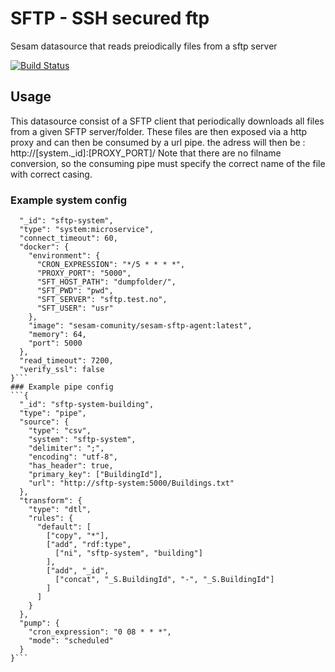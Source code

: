 # SFTP - SSH secured ftp
Sesam datasource that reads preiodically files from a sftp server

[![Build Status](https://travis-ci.org/sesam-community/salesforce.svg?branch=master)](https://travis-ci.org/sesam-community/)

## Usage
This datasource consist of a SFTP client that periodically downloads all files from a given SFTP server/folder.
These files are then exposed via a http proxy and can then be consumed by a url pipe.
the adress will then be : http://[system._id]:[PROXY_PORT]/
Note that there are no filname conversion, so the consuming pipe must specify the correct name of the file with correct casing.
### Example system config
```{
  "_id": "sftp-system",
  "type": "system:microservice",
  "connect_timeout": 60,
  "docker": {
    "environment": {
      "CRON_EXPRESSION": "*/5 * * * *",
      "PROXY_PORT": "5000",
      "SFT_HOST_PATH": "dumpfolder/",
      "SFT_PWD": "pwd",
      "SFT_SERVER": "sftp.test.no",
      "SFT_USER": "usr"
    },
    "image": "sesam-comunity/sesam-sftp-agent:latest",
    "memory": 64,
    "port": 5000
  },
  "read_timeout": 7200,
  "verify_ssl": false
}```
### Example pipe config
```{
  "_id": "sftp-system-building",
  "type": "pipe",
  "source": {
    "type": "csv",
    "system": "sftp-system",
    "delimiter": ";",
    "encoding": "utf-8",
    "has_header": true,
    "primary_key": ["BuildingId"],
    "url": "http://sftp-system:5000/Buildings.txt"
  },
  "transform": {
    "type": "dtl",
    "rules": {
      "default": [
        ["copy", "*"],
        ["add", "rdf:type",
          ["ni", "sftp-system", "building"]
        ],
        ["add", "_id",
          ["concat", "_S.BuildingId", "-", "_S.BuildingId"]
        ]
      ]
    }
  },
  "pump": {
    "cron_expression": "0 08 * * *",
    "mode": "scheduled"
  }
}```

